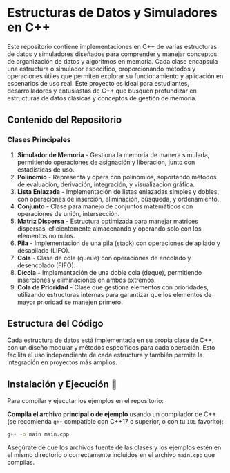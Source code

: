 # Estructuras de Datos y Simuladores en C++

Este repositorio contiene implementaciones en C++ de varias estructuras de datos y simuladores diseñados para comprender y manejar conceptos de organización de datos y algoritmos en memoria. Cada clase encapsula una estructura o simulador específico, proporcionando métodos y operaciones útiles que permiten explorar su funcionamiento y aplicación en escenarios de uso real. Este proyecto es ideal para estudiantes, desarrolladores y entusiastas de C++ que busquen profundizar en estructuras de datos clásicas y conceptos de gestión de memoria.

## Contenido del Repositorio

### Clases Principales

1. **Simulador de Memoria** - Gestiona la memoria de manera simulada, permitiendo operaciones de asignación y liberación, junto con estadísticas de uso.
2. **Polinomio** - Representa y opera con polinomios, soportando métodos de evaluación, derivación, integración, y visualización gráfica.
3. **Lista Enlazada** - Implementación de listas enlazadas simples y dobles, con operaciones de inserción, eliminación, búsqueda, y ordenamiento.
4. **Conjunto** - Clase para manejo de conjuntos matemáticos con operaciones de unión, intersección.
5. **Matriz Dispersa** - Estructura optimizada para manejar matrices dispersas, eficientemente almacenando y operando solo con los elementos no nulos.
6. **Pila** - Implementación de una pila (stack) con operaciones de apilado y desapilado (LIFO).
7. **Cola** - Clase de cola (queue) con operaciones de encolado y desencolado (FIFO).
8. **Dícola** - Implementación de una doble cola (deque), permitiendo inserciones y eliminaciones en ambos extremos.
9. **Cola de Prioridad** - Clase que gestiona elementos con prioridades, utilizando estructuras internas para garantizar que los elementos de mayor prioridad se manejen primero.

## Estructura del Código

Cada estructura de datos está implementada en su propia clase de C++, con un diseño modular y métodos específicos para cada operación. Esto facilita el uso independiente de cada estructura y también permite la integración en proyectos más amplios.

## Instalación y Ejecución 🚀

Para compilar y ejecutar los ejemplos en el repositorio:

**Compila el archivo principal o de ejemplo** usando un compilador de C++ (se recomienda `g++` compatible con C++17 o superior, o con tu `IDE` favorito):

```bash
g++ -o main main.cpp
```

Asegúrate de que los archivos fuente de las clases y los ejemplos estén en el mismo directorio o correctamente incluidos en el archivo `main.cpp` que compilas.


